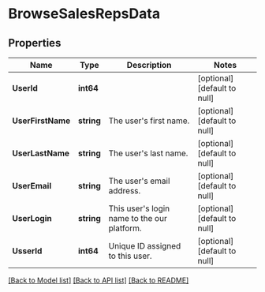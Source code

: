 # BrowseSalesRepsData

## Properties
Name | Type | Description | Notes
------------ | ------------- | ------------- | -------------
**UserId** | **int64** |  | [optional] [default to null]
**UserFirstName** | **string** | The user&#x27;s first name. | [optional] [default to null]
**UserLastName** | **string** | The user&#x27;s last name. | [optional] [default to null]
**UserEmail** | **string** | The user&#x27;s email address. | [optional] [default to null]
**UserLogin** | **string** | This user&#x27;s login name to the our platform. | [optional] [default to null]
**UsserId** | **int64** | Unique ID assigned to this user. | [optional] [default to null]

[[Back to Model list]](../README.md#documentation-for-models) [[Back to API list]](../README.md#documentation-for-api-endpoints) [[Back to README]](../README.md)

